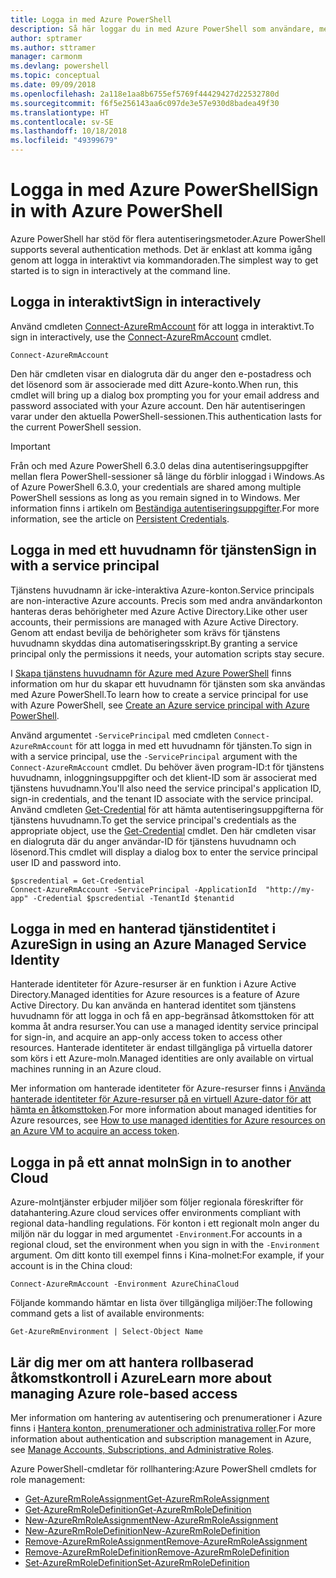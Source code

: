 ```yaml
---
title: Logga in med Azure PowerShell
description: Så här loggar du in med Azure PowerShell som användare, med tjänstens huvudnamn eller med hanterade identiteter för Azure-resurser.
author: sptramer
ms.author: sttramer
manager: carmonm
ms.devlang: powershell
ms.topic: conceptual
ms.date: 09/09/2018
ms.openlocfilehash: 2a118e1aa8b6755ef5769f44429427d22532780d
ms.sourcegitcommit: f6f5e256143aa6c097de3e57e930d8badea49f30
ms.translationtype: HT
ms.contentlocale: sv-SE
ms.lasthandoff: 10/18/2018
ms.locfileid: "49399679"
---
```

# <a name="sign-in-with-azure-powershell"></a><span data-ttu-id="499e5-103">Logga in med Azure PowerShell</span><span class="sxs-lookup"><span data-stu-id="499e5-103">Sign in with Azure PowerShell</span></span>

<span data-ttu-id="499e5-104">Azure PowerShell har stöd för flera autentiseringsmetoder.</span><span class="sxs-lookup"><span data-stu-id="499e5-104">Azure PowerShell supports several authentication methods.</span></span> <span data-ttu-id="499e5-105">Det är enklast att komma igång genom att logga in interaktivt via kommandoraden.</span><span class="sxs-lookup"><span data-stu-id="499e5-105">The simplest way to get started is to sign in interactively at the command line.</span></span>

## <a name="sign-in-interactively"></a><span data-ttu-id="499e5-106">Logga in interaktivt</span><span class="sxs-lookup"><span data-stu-id="499e5-106">Sign in interactively</span></span>

<span data-ttu-id="499e5-107">Använd cmdleten [Connect-AzureRmAccount](/powershell/module/azurerm.profile/connect-azurermaccount) för att logga in interaktivt.</span><span class="sxs-lookup"><span data-stu-id="499e5-107">To sign in interactively, use the [Connect-AzureRmAccount](/powershell/module/azurerm.profile/connect-azurermaccount) cmdlet.</span></span>

```azurepowershell
Connect-AzureRmAccount
```

<span data-ttu-id="499e5-108">Den här cmdleten visar en dialogruta där du anger den e-postadress och det lösenord som är associerade med ditt Azure-konto.</span><span class="sxs-lookup"><span data-stu-id="499e5-108">When run, this cmdlet will bring up a dialog box prompting you for your email address and password associated with your Azure account.</span></span> <span data-ttu-id="499e5-109">Den här autentiseringen varar under den aktuella PowerShell-sessionen.</span><span class="sxs-lookup"><span data-stu-id="499e5-109">This authentication lasts for the current PowerShell session.</span></span>

> [!IMPORTANT]
> <span data-ttu-id="499e5-110">Från och med Azure PowerShell 6.3.0 delas dina autentiseringsuppgifter mellan flera PowerShell-sessioner så länge du förblir inloggad i Windows.</span><span class="sxs-lookup"><span data-stu-id="499e5-110">As of Azure PowerShell 6.3.0, your credentials are shared among multiple PowerShell sessions as long as you remain signed in to Windows.</span></span> <span data-ttu-id="499e5-111">Mer information finns i artikeln om [Beständiga autentiseringsuppgifter](context-persistence.md).</span><span class="sxs-lookup"><span data-stu-id="499e5-111">For more information, see the article on [Persistent Credentials](context-persistence.md).</span></span>

## <a name="sign-in-with-a-service-principal"></a><span data-ttu-id="499e5-112">Logga in med ett huvudnamn för tjänsten</span><span class="sxs-lookup"><span data-stu-id="499e5-112">Sign in with a service principal</span></span>

<span data-ttu-id="499e5-113">Tjänstens huvudnamn är icke-interaktiva Azure-konton.</span><span class="sxs-lookup"><span data-stu-id="499e5-113">Service principals are non-interactive Azure accounts.</span></span> <span data-ttu-id="499e5-114">Precis som med andra användarkonton hanteras deras behörigheter med Azure Active Directory.</span><span class="sxs-lookup"><span data-stu-id="499e5-114">Like other user accounts, their permissions are managed with Azure Active Directory.</span></span> <span data-ttu-id="499e5-115">Genom att endast bevilja de behörigheter som krävs för tjänstens huvudnamn skyddas dina automatiseringsskript.</span><span class="sxs-lookup"><span data-stu-id="499e5-115">By granting a service principal only the permissions it needs, your automation scripts stay secure.</span></span>

<span data-ttu-id="499e5-116">I [Skapa tjänstens huvudnamn för Azure med Azure PowerShell](create-azure-service-principal-azureps.md) finns information om hur du skapar ett huvudnamn för tjänsten som ska användas med Azure PowerShell.</span><span class="sxs-lookup"><span data-stu-id="499e5-116">To learn how to create a service principal for use with Azure PowerShell, see [Create an Azure service principal with Azure PowerShell](create-azure-service-principal-azureps.md).</span></span>

<span data-ttu-id="499e5-117">Använd argumentet `-ServicePrincipal` med cmdleten `Connect-AzureRmAccount` för att logga in med ett huvudnamn för tjänsten.</span><span class="sxs-lookup"><span data-stu-id="499e5-117">To sign in with a service principal, use the `-ServicePrincipal` argument with the `Connect-AzureRmAccount` cmdlet.</span></span> <span data-ttu-id="499e5-118">Du behöver även program-ID:t för tjänstens huvudnamn, inloggningsuppgifter och det klient-ID som är associerat med tjänstens huvudnamn.</span><span class="sxs-lookup"><span data-stu-id="499e5-118">You'll also need the service principal's application ID, sign-in credentials, and the tenant ID associate with the service principal.</span></span> <span data-ttu-id="499e5-119">Använd cmdleten [Get-Credential](/powershell/module/microsoft.powershell.security/get-credential) för att hämta autentiseringsuppgifterna för tjänstens huvudnamn.</span><span class="sxs-lookup"><span data-stu-id="499e5-119">To get the service principal's credentials as the appropriate object, use the [Get-Credential](/powershell/module/microsoft.powershell.security/get-credential) cmdlet.</span></span> <span data-ttu-id="499e5-120">Den här cmdleten visar en dialogruta där du anger användar-ID för tjänstens huvudnamn och lösenord.</span><span class="sxs-lookup"><span data-stu-id="499e5-120">This cmdlet will display a dialog box to enter the service principal user ID and password into.</span></span>

```azurepowershell-interactive
$pscredential = Get-Credential
Connect-AzureRmAccount -ServicePrincipal -ApplicationId  "http://my-app" -Credential $pscredential -TenantId $tenantid
```

## <a name="sign-in-using-an-azure-managed-service-identity"></a><span data-ttu-id="499e5-121">Logga in med en hanterad tjänstidentitet i Azure</span><span class="sxs-lookup"><span data-stu-id="499e5-121">Sign in using an Azure Managed Service Identity</span></span>

<span data-ttu-id="499e5-122">Hanterade identiteter för Azure-resurser är en funktion i Azure Active Directory.</span><span class="sxs-lookup"><span data-stu-id="499e5-122">Managed identities for Azure resources is a feature of Azure Active Directory.</span></span> <span data-ttu-id="499e5-123">Du kan använda en hanterad identitet som tjänstens huvudnamn för att logga in och få en app-begränsad åtkomsttoken för att komma åt andra resurser.</span><span class="sxs-lookup"><span data-stu-id="499e5-123">You can use a managed identity service principal for sign-in, and acquire an app-only access token to access other resources.</span></span> <span data-ttu-id="499e5-124">Hanterade identiteter är endast tillgängliga på virtuella datorer som körs i ett Azure-moln.</span><span class="sxs-lookup"><span data-stu-id="499e5-124">Managed identities are only available on virtual machines running in an Azure cloud.</span></span>

<span data-ttu-id="499e5-125">Mer information om hanterade identiteter för Azure-resurser finns i [Använda hanterade identiteter för Azure-resurser på en virtuell Azure-dator för att hämta en åtkomsttoken](/azure/active-directory/managed-identities-azure-resources/how-to-use-vm-token).</span><span class="sxs-lookup"><span data-stu-id="499e5-125">For more information about managed identities for Azure resources, see [How to use managed identities for Azure resources on an Azure VM to acquire an access token](/azure/active-directory/managed-identities-azure-resources/how-to-use-vm-token).</span></span>

## <a name="sign-in-to-another-cloud"></a><span data-ttu-id="499e5-126">Logga in på ett annat moln</span><span class="sxs-lookup"><span data-stu-id="499e5-126">Sign in to another Cloud</span></span>

<span data-ttu-id="499e5-127">Azure-molntjänster erbjuder miljöer som följer regionala föreskrifter för datahantering.</span><span class="sxs-lookup"><span data-stu-id="499e5-127">Azure cloud services offer environments compliant with regional data-handling regulations.</span></span>
<span data-ttu-id="499e5-128">För konton i ett regionalt moln anger du miljön när du loggar in med argumentet `-Environment`.</span><span class="sxs-lookup"><span data-stu-id="499e5-128">For accounts in a regional cloud, set the environment when you sign in with the `-Environment` argument.</span></span>
<span data-ttu-id="499e5-129">Om ditt konto till exempel finns i Kina-molnet:</span><span class="sxs-lookup"><span data-stu-id="499e5-129">For example, if your account is in the China cloud:</span></span>

```azurepowershell-interactive
Connect-AzureRmAccount -Environment AzureChinaCloud
```

<span data-ttu-id="499e5-130">Följande kommando hämtar en lista över tillgängliga miljöer:</span><span class="sxs-lookup"><span data-stu-id="499e5-130">The following command gets a list of available environments:</span></span>

```azurepowershell-interactive
Get-AzureRmEnvironment | Select-Object Name
```

## <a name="learn-more-about-managing-azure-role-based-access"></a><span data-ttu-id="499e5-131">Lär dig mer om att hantera rollbaserad åtkomstkontroll i Azure</span><span class="sxs-lookup"><span data-stu-id="499e5-131">Learn more about managing Azure role-based access</span></span>

<span data-ttu-id="499e5-132">Mer information om hantering av autentisering och prenumerationer i Azure finns i [Hantera konton, prenumerationer och administrativa roller](/azure/active-directory/role-based-access-control-configure).</span><span class="sxs-lookup"><span data-stu-id="499e5-132">For more information about authentication and subscription management in Azure, see [Manage Accounts, Subscriptions, and Administrative Roles](/azure/active-directory/role-based-access-control-configure).</span></span>

<span data-ttu-id="499e5-133">Azure PowerShell-cmdletar för rollhantering:</span><span class="sxs-lookup"><span data-stu-id="499e5-133">Azure PowerShell cmdlets for role management:</span></span>

* [<span data-ttu-id="499e5-134">Get-AzureRmRoleAssignment</span><span class="sxs-lookup"><span data-stu-id="499e5-134">Get-AzureRmRoleAssignment</span></span>](/powershell/module/AzureRM.Resources/Get-AzureRmRoleAssignment)
* [<span data-ttu-id="499e5-135">Get-AzureRmRoleDefinition</span><span class="sxs-lookup"><span data-stu-id="499e5-135">Get-AzureRmRoleDefinition</span></span>](/powershell/module/AzureRM.Resources/Get-AzureRmRoleDefinition)
* [<span data-ttu-id="499e5-136">New-AzureRmRoleAssignment</span><span class="sxs-lookup"><span data-stu-id="499e5-136">New-AzureRmRoleAssignment</span></span>](/powershell/module/AzureRM.Resources/New-AzureRmRoleAssignment)
* [<span data-ttu-id="499e5-137">New-AzureRmRoleDefinition</span><span class="sxs-lookup"><span data-stu-id="499e5-137">New-AzureRmRoleDefinition</span></span>](/powershell/module/AzureRM.Resources/New-AzureRmRoleDefinition)
* [<span data-ttu-id="499e5-138">Remove-AzureRmRoleAssignment</span><span class="sxs-lookup"><span data-stu-id="499e5-138">Remove-AzureRmRoleAssignment</span></span>](/powershell/module/AzureRM.Resources/Remove-AzureRmRoleAssignment)
* [<span data-ttu-id="499e5-139">Remove-AzureRmRoleDefinition</span><span class="sxs-lookup"><span data-stu-id="499e5-139">Remove-AzureRmRoleDefinition</span></span>](/powershell/module/AzureRM.Resources/Remove-AzureRmRoleDefinition)
* [<span data-ttu-id="499e5-140">Set-AzureRmRoleDefinition</span><span class="sxs-lookup"><span data-stu-id="499e5-140">Set-AzureRmRoleDefinition</span></span>](/powershell/module/AzureRM.Resources/Set-AzureRmRoleDefinition)
